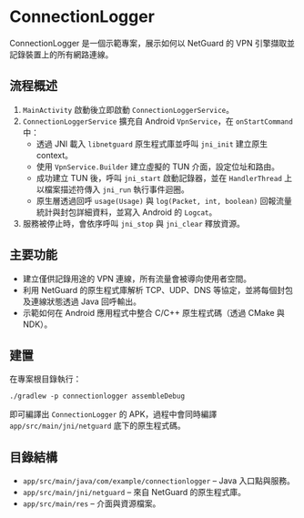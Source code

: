 # ConnectionLogger

ConnectionLogger 是一個示範專案，展示如何以 NetGuard 的 VPN 引擎擷取並記錄裝置上的所有網路連線。

## 流程概述

1. `MainActivity` 啟動後立即啟動 `ConnectionLoggerService`。
2. `ConnectionLoggerService` 擴充自 Android `VpnService`，在 `onStartCommand` 中：
   - 透過 JNI 載入 `libnetguard` 原生程式庫並呼叫 `jni_init` 建立原生 context。
   - 使用 `VpnService.Builder` 建立虛擬的 TUN 介面，設定位址和路由。
   - 成功建立 TUN 後，呼叫 `jni_start` 啟動記錄器，並在 `HandlerThread` 上以檔案描述符傳入 `jni_run` 執行事件迴圈。
   - 原生層透過回呼 `usage(Usage)` 與 `log(Packet, int, boolean)` 回報流量統計與封包詳細資料，並寫入 Android 的 `Logcat`。
3. 服務被停止時，會依序呼叫 `jni_stop` 與 `jni_clear` 釋放資源。

## 主要功能

- 建立僅供記錄用途的 VPN 連線，所有流量會被導向使用者空間。
- 利用 NetGuard 的原生程式庫解析 TCP、UDP、DNS 等協定，並將每個封包及連線狀態透過 Java 回呼輸出。
- 示範如何在 Android 應用程式中整合 C/C++ 原生程式碼（透過 CMake 與 NDK）。

## 建置

在專案根目錄執行：

```
./gradlew -p connectionlogger assembleDebug
```

即可編譯出 `ConnectionLogger` 的 APK，過程中會同時編譯 `app/src/main/jni/netguard` 底下的原生程式碼。

## 目錄結構

- `app/src/main/java/com/example/connectionlogger` – Java 入口點與服務。
- `app/src/main/jni/netguard` – 來自 NetGuard 的原生程式庫。
- `app/src/main/res` – 介面與資源檔案。
